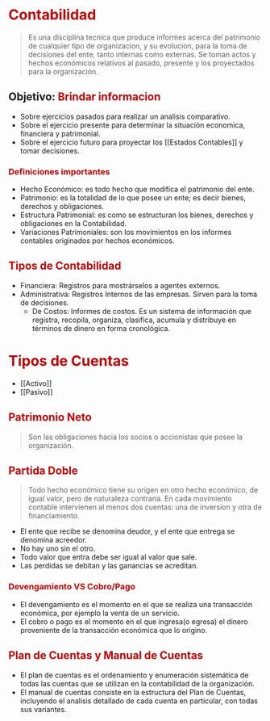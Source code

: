 # <span style="color:#c00000">Contabilidad</span>

> Es una disciplina tecnica que produce informes acerca del patrimonio de cualquier tipo de organizacion, y su evolucion, para la toma de decisiones del ente, tanto internas como externas.
> Se toman actos y hechos económicos relativos al pasado, presente y los proyectados para la organización.

## Objetivo: <span style="color:#c00000">Brindar informacion</span>

- Sobre ejercicios pasados para realizar un analisis comparativo.
- Sobre el ejercicio presente para determinar la situación economica, financiera y patrimonial.
- Sobre el ejercicio futuro para proyectar los [[Estados Contables]] y tomar decisiones.

### <span style="color:#c00000">Definiciones importantes</span>

- Hecho Económico: es todo hecho que modifica el patrimonio del ente.
- Patrimonio: es la totalidad de lo que posee un ente; es decir bienes, derechos y obligaciones.
- Estructura Patrimonial: es como se estructuran los bienes, derechos y obligaciones en la Contabilidad.
- Variaciones Patrimoniales: son los movimientos en los informes contables originados por hechos económicos.

## <span style="color:#c00000">Tipos de Contabilidad</span>

- Financiera: Registros para mostrárselos a agentes externos.
- Administrativa: Registros Internos de las empresas. Sirven para la toma de decisiones.
	- De Costos: Informes de costos. Es un sistema de información que registra, recopila, organiza, clasifica, acumula y distribuye en términos de dinero en forma cronológica.

# <span style="color:#c00000">Tipos de Cuentas</span>
- [[Activo]]
- [[Pasivo]]

## <span style="color:#c00000">Patrimonio Neto</span>

> Son las obligaciones hacia los socios o accionistas que posee la organización.

## <span style="color:#c00000">Partida Doble</span>

> Todo hecho económico tiene su origen en otro hecho económico, de igual valor, pero de naturaleza contraria.
> En cada movimiento contable intervienen al menos dos cuentas: una de inversion y otra de financiamiento.


- El ente que recibe se denomina deudor, y el ente que entrega se denomina acreedor.
- No hay uno sin el otro.
- Todo valor que entra debe ser igual al valor que sale.
- Las perdidas se debitan y las ganancias se acreditan.

### <span style="color:#c00000">Devengamiento VS Cobro/Pago</span>

- El devengamiento es el momento en el que se realiza una transacción económica, por ejemplo la venta de un servicio.
- El cobro o pago es el momento en el que ingresa(o egresa) el dinero proveniente de la transacción económica que lo origino.

## <span style="color:#c00000">Plan de Cuentas y Manual de Cuentas</span>

- El plan de cuentas es el ordenamiento y enumeración sistemática de todas las cuentas que se utilizan en la contabilidad de la organización.
- El manual de cuentas consiste en la estructura del Plan de Cuentas, incluyendo el analisis detallado de cada cuenta en particular, con todas sus variantes.